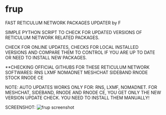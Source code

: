 # frup
FAST RETICULUM NETWORK PACKAGES UPDATER by F

SIMPLE PYTHON SCRIPT TO CHECK FOR UPDATED VERSIONS OF RETICULUM NETWORK RELATED PACKAGES.

CHECK FOR ONLINE UPDATES, CHECKS FOR LOCAL INSTALLED VERSIONS AND COMPARE THEM TO CONTROL IF YOU ARE UP TO DATE OR NEED TO INSTALL NEW PACKAGES.

**CHECKING OFFICIAL GITHUBS FOR THESE RETICULUM NETWORK SOFTWARES:
RNS
LXMF
NOMADNET
MESHCHAT
SIDEBAND
RNODE STOCK
RNODE CE


NOTE: AUTO UPDATES WORKS ONLY FOR: RNS, LXMF, NOMADNET.
FOR MESHCHAT, SIDEBAND, RNODE AND RNODE CE, YOU GET ONLY THE NEW VERSION UPDATE CHECK. YOU NEED TO INSTALL THEM MANUALLY!


SCREENSHOT:
![frup screenshot](https://github.com/user-attachments/assets/3e82739c-3e6c-46da-83bc-32c7100164e8)

